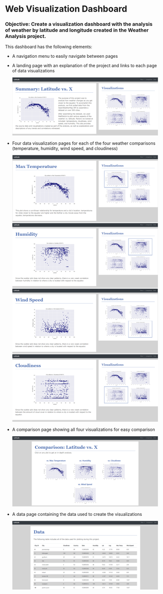 # Web Visualization Dashboard

### Objective:  Create a visualization dashboard with the analysis of weather by latitude and longitude created in the Weather Analysis project.  

This dashboard has the following elements:
*  A navigation menu to easily navigate between pages
*  A landing page with an explanation of the project and links to each page of data visualizations

   ![LP Image](https://github.com/bking3372/Web-Visualization-Dashboard/blob/master/images/LandingPg.PNG)

*  Four data visualization pages for each of the four weather comparisons (temperature, humidity, wind speed, and cloudiness)

   ![Te Image](https://github.com/bking3372/Web-Visualization-Dashboard/blob/master/images/TempPg.PNG)
   ![Hu Image](https://github.com/bking3372/Web-Visualization-Dashboard/blob/master/images/HumidPg.PNG)
   ![Ws Image](https://github.com/bking3372/Web-Visualization-Dashboard/blob/master/images/WindPg.PNG)
   ![Cl Image](https://github.com/bking3372/Web-Visualization-Dashboard/blob/master/images/CloudPg.PNG)

*  A comparison page showing all four visualizations for easy comparison

   ![CP Image](https://github.com/bking3372/Web-Visualization-Dashboard/blob/master/images/CompPg.PNG)

*  A data page containing the data used to create the visualizations

   ![DP Image](https://github.com/bking3372/Web-Visualization-Dashboard/blob/master/images/DataPg.PNG)
